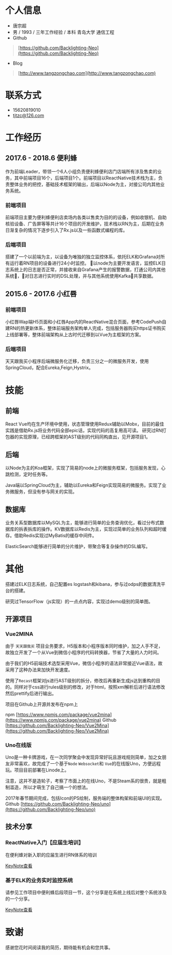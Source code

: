 # 个人信息

 - 唐宗超
 - 男 / 1993 / 三年工作经验 / 本科 青岛大学 通信工程
 - Github
 > [https://github.com/Backlighting-Neo](https://github.com/Backlighting-Neo)
 - Blog
 > [http://www.tangzongchao.com](http://www.tangzongchao.com)

# 联系方式

- 15620819010
- tjtzc@126.com

# 工作经历

## 2017.6 - 2018.6 便利蜂

作为前端Leader，带领一个6人小组负责便利蜂便利店门店端所有涉及售卖的业务，其中前端项目16个，后端项目1个。前端项目以ReactNative技术栈为主，负责整体业务的把控，基础技术框架的输出，后端以Node为主，对接公司内其他业务系统。

### 前端项目

前端项目主要为便利蜂便利店卖场内各类以售卖为目的的设备，例如收银机、自助核验设备、广告屏等等共计16个项目的开发维护，技术栈以RN为主，后期在业务日渐复杂的情况下逐步引入了Rx.js以及一些函数式编程的库。

### 后端项目

搭建了一个以前端为主，以设备为唯独的独立监控体系，依托ELK和Grafana对所有运行着RN项目的设备进行24小时监控。
以node为主要开发语言，监控ELK日志系统上的日志是否正常，并接收来自Grafana产生的报警数据，打通公司内其他系统，对日志进行实时的DSL处理，并与其他系统使用Kafka共享数据。

## 2015.6 - 2017.6 小红唇

### 前端项目

小红唇Wap端H5页面和小红唇App内的ReactNative混合页面，参考CodePush自建RN的热更新体系，整体前端服务架构单人完成，包括服务器购买https证书购买上线部署等，整体前端架构从上古时代迁移到以Vue为主框架的方案。

### 后端项目

天天跟我买小程序后端微服务化迁移，负责三分之一的微服务开发，使用SpringCloud，配合Eureka,Feign,Hystrix。

# 技能

## 前端

React Vue均在生产环境中使用，状态管理使用Redux辅助以Mobx，目前的最佳实践是借助Rx.js将业务代码全部epic话，实现代码的高复用高可读。
研究过RN打包器的实现原理，已经跨框架的AST级别的代码同构直出，见开源项目1。

## 后端

以Node为主的Koa框架，实现了简易的node上的微服务框架，包括服务发现，心跳检测，定时任务等。

Java端以SpringCloud为主，辅助以Eureka和Feign实现简易的微服务。实现了业务微服务，但没有参与网关的实现。

## 数据库

业务关系型数据库以MySQL为主，能够进行简单的业务查询优化，看过分布式数据库的拆表拆库的操作。KV数据库以Redis为主，实现过简单的业务队列和超时缓存。借助Redis实现过MyBatis的缓存中间件。

ElasticSearch能够进行简单的分片维护，带聚合等复杂操作的DSL编写。

# 其他

搭建过ELK日志系统，自己配置es logstash和kibana，参与过odps的数据清洗平台的搭建。

研究过TensorFlow（js实现）的一点点内容，实现过demo级别的简单图。

## 开源项目

### Vue2MINA

由于 ```天天跟我买``` 项目业务要求，H5版本和小程序版本同时维护，加之人手不足，故独立开发了一个从Vue到微信小程序的代码转换器，节省了大量的人力时间。

由于我们的H5前端技术选型采用Vue，微信小程序的语法非常接近Vue语法，故采用了这种办法来加快开发速度。

使用了`Recast`框架对js进行AST级别的拆分，修改后再重新生成js达到重构的目的。同样对于css进行rules级别的修改，对于html，按照xml解析后进行语法修改然后prettify后进行输出。

项目在Github上开源并发布在npm上

npm  [https://www.npmjs.com/package/vue2mina](https://www.npmjs.com/package/vue2mina)
Github [https://github.com/Backlighting-Neo/Vue2Mina](https://github.com/Backlighting-Neo/Vue2Mina)

### Uno在线版

Uno是一种卡牌游戏，在一次同学聚会中发现异常好玩且游戏规则简单，加之女朋友非常喜欢，故完成了一个基于`Node` `Websocket`和 `Vue`的在线版Uno，方便远程玩。项目目前部署在Linode上。

注意，这并不是造轮子，考察了市面上的在线Uno，不是Steam系的很贵，就是粗制滥造，所以才萌生了自己搞一个的想法。

2017年春节期间完成，包括Icon的PS绘制，服务端的整体构架和前端UI的实现。
Github [https://github.com/Backlighting-Neo/uno](https://github.com/Backlighting-Neo/uno)

## 技术分享

### ReactNative入门【应届生培训】

在便利蜂对新入职的应届生进行RN体系的培训

[KeyNote查看](https://github.com/Backlighting-Neo/PublicDocument/blob/master/ReactNativeAtBlibee.pdf)

### 基于ELK的业务实时监控系统

请参见工作项目中便利蜂后段项目一节，这个分享是在系统上线后对整个系统涉及的一个分享。

[KeyNote查看](https://github.com/Backlighting-Neo/PublicDocument/blob/master/ELKbasedDeviceMonitorSystem.pdf)


# 致谢
感谢您花时间阅读我的简历，期待能有机会和您共事。